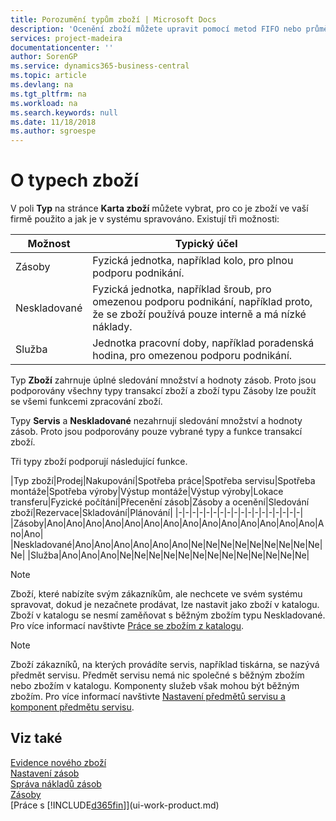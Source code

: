 ```yaml
---
title: Porozumění typům zboží | Microsoft Docs
description: 'Ocenění zboží můžete upravit pomocí metod FIFO nebo průměrné kalkulace, například když se náklady zboží změní z jiných důvodů, než jsou transakce.'
services: project-madeira
documentationcenter: ''
author: SorenGP
ms.service: dynamics365-business-central
ms.topic: article
ms.devlang: na
ms.tgt_pltfrm: na
ms.workload: na
ms.search.keywords: null
ms.date: 11/18/2018
ms.author: sgroespe
---
```

# <a name="about-item-types"></a>O typech zboží
V poli **Typ** na stránce **Karta zboží** můžete vybrat, pro co je zboží ve vaší firmě použito a jak je v systému spravováno.  Existují tři možnosti:

|Možnost|Typický účel|
|------|-----------|
|Zásoby|Fyzická jednotka, například kolo, pro plnou podporu podnikání.|
|Neskladované|Fyzická jednotka, například šroub, pro omezenou podporu podnikání, například proto, že se zboží používá pouze interně a má nízké náklady.|
|Služba|Jednotka pracovní doby, například poradenská hodina, pro omezenou podporu podnikání.|

Typ **Zboží** zahrnuje úplné sledování množství a hodnoty zásob. Proto jsou podporovány všechny typy transakcí zboží a zboží typu Zásoby lze použít se všemi funkcemi zpracování zboží.

Typy **Servis** a **Neskladované** nezahrnují sledování množství a hodnoty zásob. Proto jsou podporovány pouze vybrané typy a funkce transakcí zboží.

Tři typy zboží podporují následující funkce.

|Typ zboží|Prodej|Nakupování|Spotřeba práce|Spotřeba servisu|Spotřeba montáže|Spotřeba výroby|Výstup montáže|Výstup výroby|Lokace transferu|Fyzické počítání|Přecenění zásob|Zásoby a ocenění|Sledování zboží|Rezervace|Skladování|Plánování|
|-|-|-|-|-|-|-|-|-|-|-|-|-|-|-|-|-|-|
|Zásoby|Ano|Ano|Ano|Ano|Ano|Ano|Ano|Ano|Ano|Ano|Ano|Ano|Ano|Ano|Ano|Ano|
|Neskladované|Ano|Ano|Ano|Ano|Ano|Ano|Ne|Ne|Ne|Ne|Ne|Ne|Ne|Ne|Ne|Ne|
|Služba|Ano|Ano|Ano|Ne|Ne|Ne|Ne|Ne|Ne|Ne|Ne|Ne|Ne|Ne|Ne|Ne|

> [!NOTE]
> Zboží, které nabízíte svým zákazníkům, ale nechcete ve svém systému spravovat, dokud je nezačnete prodávat, lze nastavit jako zboží v katalogu. Zboží v katalogu se nesmí zaměňovat s běžným zbožím typu Neskladované. Pro více informací navštivte [Práce se zbožím z katalogu](inventory-how-work-nonstock-items.md).

> [!NOTE]
> Zboží zákazníků, na kterých provádíte servis, například tiskárna, se nazývá předmět servisu. Předmět servisu nemá nic společné s běžným zbožím nebo zbožím v katalogu. Komponenty služeb však mohou být běžným zbožím. Pro více informací navštivte [Nastavení předmětů servisu a komponent předmětu servisu](service-how-setup-service-items.md).

## <a name="see-also"></a>Viz také
[Evidence nového zboží](inventory-how-register-new-items.md)  
[Nastavení zásob](inventory-setup-inventory.md)  
[Správa nákladů zásob](finance-manage-inventory-costs.md)  
[Zásoby](inventory-manage-inventory.md)  
[Práce s [!INCLUDE[d365fin](includes/d365fin_md.md)]](ui-work-product.md)
